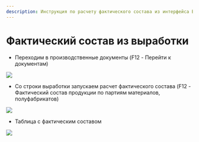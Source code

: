 ```yaml
---
description: Инструкция по расчету фактического состава из интерфейса Выработка
---
```


# Фактический состав из выработки

* Переходим в производственные документы (F12 - Перейти к документам)

![](<../../.gitbook/assets/image (298).png>)

* Со строки выработки запускаем расчет фактического состава (F12 - Фактический состав продукции по партиям материалов, полуфабрикатов)

![](<../../.gitbook/assets/image (320).png>)

* Таблица с фактическим составом

![](<../../.gitbook/assets/image (150).png>)

